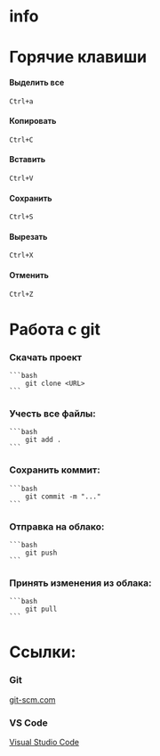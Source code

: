 # info
# Горячие клавиши
#### Выделить все
    Ctrl+a
#### Копировать
    Ctrl+C
#### Вставить
    Ctrl+V
#### Сохранить
    Ctrl+S
#### Вырезать
    Ctrl+X
#### Отменить
    Ctrl+Z
# Работа с git
### Скачать проект
    ```bash
        git clone <URL>
    ```
### Учесть все файлы:
    ```bash
        git add .
    ```
### Сохранить коммит:
    ```bash
        git commit -m "..."
    ```
### Отправка на облако:
    ```bash
        git push
    ```
### Принять изменения из облака:
    ```bash
        git pull
    ```
# Ссылки:
### Git
[git-scm.com](https://git-scm.com/)
### VS Code
[Visual Studio Code](https://code.visualstudio.com/)
